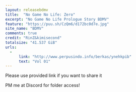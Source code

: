 ```yaml
---
layout: releasebdmv
title:  "No Game No Life: Zero"
excerpt: "No Game No Life Prologue Story BDMV"
feature: "https://puu.sh/CzQm6/d172bc0d7e.jpg"
site_name: "BDMV"
comments: true
credit: "RinZ&kimisecond"
totalsize: "41.537 GiB"
urls:
  - 
      link: "http://www.perpusindo.info/berkas/ynehkpib"
      text: "Vol 01"
---
```


Please use provided link if you want to share it

PM me at Discord for folder access!